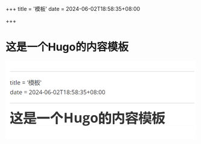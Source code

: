 +++
title = '模板'
date = 2024-06-02T18:58:35+08:00

+++

# 这是一个Hugo的内容模板



![image-20240602195911114](./assets/image-20240602195911114.png)
